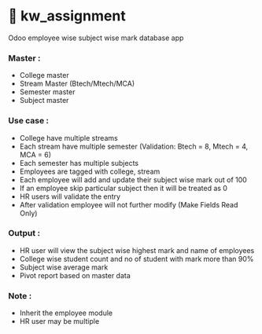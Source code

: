 # 💎 kw_assignment

 Odoo employee wise subject wise mark database app

### Master :
* College master
* Stream Master (Btech/Mtech/MCA)
* Semester master
* Subject master

### Use case :
* College have multiple streams
* Each stream have multiple semester (Validation: Btech = 8, Mtech = 4, MCA = 6)
* Each semester has multiple subjects
* Employees are tagged with college, stream
* Each employee will add and update their subject wise mark out of 100
* If an employee skip particular subject then it will be treated as 0
* HR users will validate the entry
* After validation employee will not further modify (Make Fields Read Only)

### Output :
* HR user will view the subject wise highest mark and name of employees
* College wise student count and no of student with mark more than 90%
* Subject wise average mark
* Pivot report based on master data

### Note :
* Inherit the employee module
* HR user may be multiple
